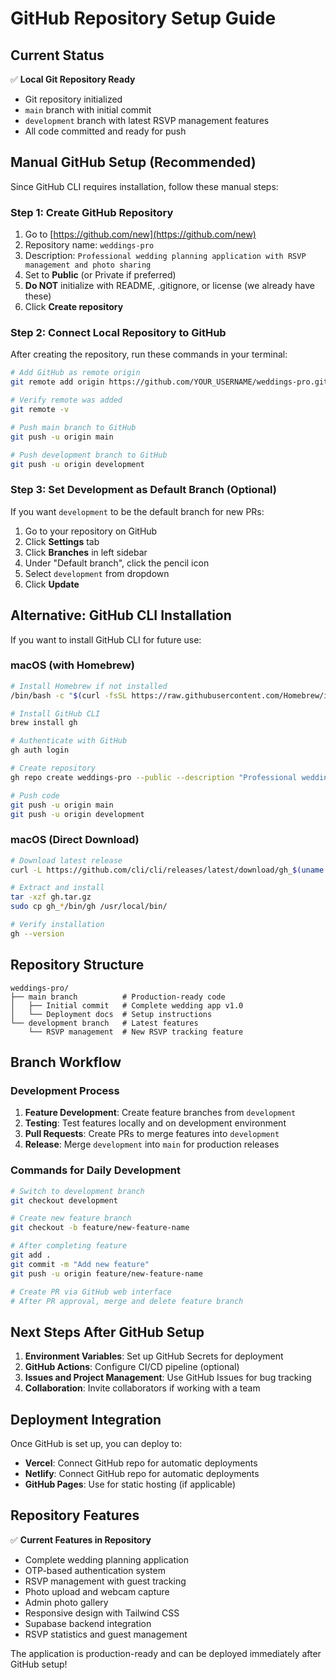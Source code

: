 # GitHub Repository Setup Guide

## Current Status
✅ **Local Git Repository Ready**
- Git repository initialized
- `main` branch with initial commit
- `development` branch with latest RSVP management features
- All code committed and ready for push

## Manual GitHub Setup (Recommended)

Since GitHub CLI requires installation, follow these manual steps:

### Step 1: Create GitHub Repository
1. Go to [https://github.com/new](https://github.com/new)
2. Repository name: `weddings-pro`
3. Description: `Professional wedding planning application with RSVP management and photo sharing`
4. Set to **Public** (or Private if preferred)
5. **Do NOT** initialize with README, .gitignore, or license (we already have these)
6. Click **Create repository**

### Step 2: Connect Local Repository to GitHub
After creating the repository, run these commands in your terminal:

```bash
# Add GitHub as remote origin
git remote add origin https://github.com/YOUR_USERNAME/weddings-pro.git

# Verify remote was added
git remote -v

# Push main branch to GitHub
git push -u origin main

# Push development branch to GitHub
git push -u origin development
```

### Step 3: Set Development as Default Branch (Optional)
If you want `development` to be the default branch for new PRs:

1. Go to your repository on GitHub
2. Click **Settings** tab
3. Click **Branches** in left sidebar
4. Under "Default branch", click the pencil icon
5. Select `development` from dropdown
6. Click **Update**

## Alternative: GitHub CLI Installation

If you want to install GitHub CLI for future use:

### macOS (with Homebrew)
```bash
# Install Homebrew if not installed
/bin/bash -c "$(curl -fsSL https://raw.githubusercontent.com/Homebrew/install/HEAD/install.sh)"

# Install GitHub CLI
brew install gh

# Authenticate with GitHub
gh auth login

# Create repository
gh repo create weddings-pro --public --description "Professional wedding planning application with RSVP management and photo sharing"

# Push code
git push -u origin main
git push -u origin development
```

### macOS (Direct Download)
```bash
# Download latest release
curl -L https://github.com/cli/cli/releases/latest/download/gh_$(uname -s)_$(uname -m).tar.gz -o gh.tar.gz

# Extract and install
tar -xzf gh.tar.gz
sudo cp gh_*/bin/gh /usr/local/bin/

# Verify installation
gh --version
```

## Repository Structure

```
weddings-pro/
├── main branch          # Production-ready code
│   ├── Initial commit   # Complete wedding app v1.0
│   └── Deployment docs  # Setup instructions
└── development branch   # Latest features
    └── RSVP management  # New RSVP tracking feature
```

## Branch Workflow

### Development Process
1. **Feature Development**: Create feature branches from `development`
2. **Testing**: Test features locally and on development environment
3. **Pull Requests**: Create PRs to merge features into `development`
4. **Release**: Merge `development` into `main` for production releases

### Commands for Daily Development
```bash
# Switch to development branch
git checkout development

# Create new feature branch
git checkout -b feature/new-feature-name

# After completing feature
git add .
git commit -m "Add new feature"
git push -u origin feature/new-feature-name

# Create PR via GitHub web interface
# After PR approval, merge and delete feature branch
```

## Next Steps After GitHub Setup

1. **Environment Variables**: Set up GitHub Secrets for deployment
2. **GitHub Actions**: Configure CI/CD pipeline (optional)
3. **Issues and Project Management**: Use GitHub Issues for bug tracking
4. **Collaboration**: Invite collaborators if working with a team

## Deployment Integration

Once GitHub is set up, you can deploy to:
- **Vercel**: Connect GitHub repo for automatic deployments
- **Netlify**: Connect GitHub repo for automatic deployments  
- **GitHub Pages**: Use for static hosting (if applicable)

## Repository Features

✅ **Current Features in Repository**
- Complete wedding planning application
- OTP-based authentication system
- RSVP management with guest tracking
- Photo upload and webcam capture
- Admin photo gallery
- Responsive design with Tailwind CSS
- Supabase backend integration
- RSVP statistics and guest management

The application is production-ready and can be deployed immediately after GitHub setup!